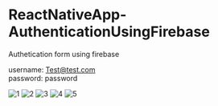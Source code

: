 # ReactNativeApp-AuthenticationUsingFirebase

Authetication form using firebase 

username: Test@test.com <br/>
password: password

![1](https://user-images.githubusercontent.com/33598165/54918432-11f00080-4f20-11e9-8df5-7fad93d73622.png)
![2](https://user-images.githubusercontent.com/33598165/54918435-15838780-4f20-11e9-8350-8a433481aa40.png)
![3](https://user-images.githubusercontent.com/33598165/54918441-16b4b480-4f20-11e9-94c1-eb4ed71f518a.png)
![4](https://user-images.githubusercontent.com/33598165/54918444-17e5e180-4f20-11e9-8e46-b6d4ab4c8e5e.png)
![5](https://user-images.githubusercontent.com/33598165/54918447-187e7800-4f20-11e9-97f5-a174981b8c20.png)
